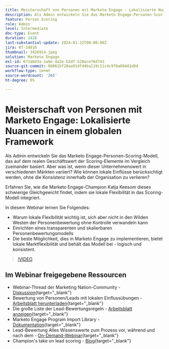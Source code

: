 ```yaml
---
title: Meisterschaft von Personen mit Marketo Engage - Lokalisierte Nuancen in einem globalen Framework
description: Als Admin entwickeln Sie das Marketo Engage-Personen-Scoring-Modell, das auf dem realen Geschäftswert der Scoring-Elemente im Vergleich zueinander basiert. Aber was ist, wenn dieser Unternehmenswert in verschiedenen Märkten variiert? Wie können lokale Einflüsse berücksichtigt werden, ohne die Konsistenz innerhalb der Organisation zu verlieren? Erfahren Sie, wie durch Integration lokaler Flexibilität in das Scoring-Modell ein Gleichgewicht findet.
feature: Person Scoring
role: Admin
level: Intermediate
doc-type: Event
duration: 2428
last-substantial-update: 2024-01-22T00:00:00Z
jira: KT-14816
thumbnail: 3426914.jpeg
solution: Marketo Engage
exl-id: 673a6d3a-1a8e-4a2e-b2df-528ace76d743
source-git-commit: 088615f28aa91dfd4ba119c11c4c9f8a89441d84
workflow-type: tm+mt
source-wordcount: '265'
ht-degree: 0%

---
```


# Meisterschaft von Personen mit Marketo Engage: Lokalisierte Nuancen in einem globalen Framework

Als Admin entwickeln Sie das Marketo Engage-Personen-Scoring-Modell, das auf dem realen Geschäftswert der Scoring-Elemente im Vergleich zueinander basiert. Aber was ist, wenn dieser Unternehmenswert in verschiedenen Märkten variiert? Wie können lokale Einflüsse berücksichtigt werden, ohne die Konsistenz innerhalb der Organisation zu verlieren?

Erfahren Sie, wie die Marketo Engage-Champion Katja Keesom dieses schwierige Gleichgewicht findet, indem sie lokale Flexibilität in das Scoring-Modell integriert.

In diesem Webinar lernen Sie Folgendes:

* Warum lokale Flexibilität wichtig ist, sich aber nicht in den Wilden Westen der Personenbewertung ohne Kontrolle verwandeln kann
* Einrichten eines transparenten und skalierbaren Personenbewertungsmodells
* Die beste Möglichkeit, dies in Marketo Engage zu implementieren, bietet lokale Marktflexibilität und behält das Modell bei - logisch und konsistent.

>[!VIDEO](https://video.tv.adobe.com/v/3426914/?learn=on)

## Im Webinar freigegebene Ressourcen

* Webinar-Thread der Marketing Nation-Community - [Diskussion](https://nation.marketo.com/t5/product-discussions/learn-from-your-peers-webinar-person-scoring-mastery-with/m-p/343084#M194864){target="_blank"}
* Bewertung von Personen/Leads mit lokalen Einflussübungen - [Arbeitsblatt herunterladen](../../assets/marketo/build-scoring-model-and-local-flexibility-scoring-worksheet.docx){target="_blank"}
* Die große Liste der Lead-Bewertungsregeln - [Arbeitsblatt anzeigen](https://go.marketo.com/rs/561-HYG-937/images/Marketo-Lead-Scoring.pdf){target="_blank"}
* Marketo Engage Program Import Library - [Dokumentation](https://experienceleague.adobe.com/docs/marketo/using/product-docs/core-marketo-concepts/programs/program-library/program-import-library-overview.html?lang=de){target="_blank"}
* Lead-Bewertung Alles Wissenswerte zum Prozess vor, während und nach dem - [On-Demand-Webinar](https://business.adobe.com/de/summit/2020/all-about-the-before-during-and-after-of-lead-scoring.html){target="_blank"}
* Champion&#39;s take on lead scoring - [Blog](https://nation.marketo.com/t5/product-blogs/marketo-success-series-lead-scoring/ba-p/309849){target="_blank"}
